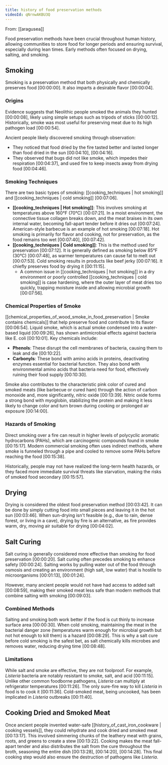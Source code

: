 ```yaml
---
title: history of food preservation methods
videoId: qNrnwAKBU3Q
---
```


From: [[aragusea]] <br/> 

Food preservation methods have been crucial throughout human history, allowing communities to store food for longer periods and ensuring survival, especially during lean times. Early methods often focused on drying, salting, and smoking.

## Smoking

Smoking is a preservation method that both physically and chemically preserves food <a class="yt-timestamp" data-t="00:00:00">[00:00:00]</a>. It also imparts a desirable flavor <a class="yt-timestamp" data-t="00:00:04">[00:00:04]</a>.

### Origins
Evidence suggests that Neolithic people smoked the animals they hunted <a class="yt-timestamp" data-t="00:00:08">[00:00:08]</a>, likely using simple setups such as tripods of sticks <a class="yt-timestamp" data-t="00:00:12">[00:00:12]</a>. Historically, smoke was most useful for preserving meat due to its high pathogen load <a class="yt-timestamp" data-t="00:00:54">[00:00:54]</a>.

Ancient people likely discovered smoking through observation:
*   They noticed that food dried by the fire tasted better and lasted longer than food dried in the sun <a class="yt-timestamp" data-t="00:04:10">[00:04:10]</a>, <a class="yt-timestamp" data-t="00:04:16">[00:04:16]</a>.
*   They observed that bugs did not like smoke, which impedes their respiration <a class="yt-timestamp" data-t="00:04:37">[00:04:37]</a>, and used fire to keep insects away from drying food <a class="yt-timestamp" data-t="00:04:46">[00:04:46]</a>.

### Smoking Techniques

There are two basic types of smoking: [[cooking_techniques | hot smoking]] and [[cooking_techniques | cold smoking]] <a class="yt-timestamp" data-t="00:07:06">[00:07:06]</a>.

*   **[[cooking_techniques | Hot smoking]]**: This involves smoking at temperatures above 160°F (70°C) <a class="yt-timestamp" data-t="00:07:21">[00:07:21]</a>. In a moist environment, the connective tissue collagen breaks down, and the meat braises in its own internal water, becoming fall-apart tender before it dries out <a class="yt-timestamp" data-t="00:07:24">[00:07:24]</a>. American-style barbecue is an example of hot smoking <a class="yt-timestamp" data-t="00:07:18">[00:07:18]</a>. Hot smoking is primarily for flavor and cooking, not for preservation, as the food remains too wet <a class="yt-timestamp" data-t="00:07:40">[00:07:40]</a>, <a class="yt-timestamp" data-t="00:07:42">[00:07:42]</a>.
*   **[[cooking_techniques | Cold smoking]]**: This is the method used for preservation <a class="yt-timestamp" data-t="00:07:12">[00:07:12]</a>. It is generally defined as smoking below 85°F (30°C) <a class="yt-timestamp" data-t="00:07:48">[00:07:48]</a>, as warmer temperatures can cause fat to melt out <a class="yt-timestamp" data-t="00:07:53">[00:07:53]</a>. Cold smoking results in products like beef jerky <a class="yt-timestamp" data-t="00:07:16">[00:07:16]</a>. It chiefly preserves food by drying it <a class="yt-timestamp" data-t="00:11:15">[00:11:15]</a>.
    *   A common issue in [[cooking_techniques | hot smoking]] in a dry environment or poorly controlled [[cooking_techniques | cold smoking]] is case hardening, where the outer layer of meat dries too quickly, trapping moisture inside and allowing microbial growth <a class="yt-timestamp" data-t="00:07:56">[00:07:56]</a>.

### Chemical Properties of Smoke
[[chemical_properties_of_wood_smoke_in_food_preservation | Smoke contains chemicals]] that help preserve food and contribute to its flavor <a class="yt-timestamp" data-t="00:06:54">[00:06:54]</a>. Liquid smoke, which is actual smoke condensed into a water-based liquid <a class="yt-timestamp" data-t="00:09:26">[00:09:26]</a>, has shown antimicrobial effects against bacteria like E. coli <a class="yt-timestamp" data-t="00:10:01">[00:10:01]</a>.
Key chemicals include:
*   **Phenols**: These disrupt the cell membranes of bacteria, causing them to leak and die <a class="yt-timestamp" data-t="00:10:22">[00:10:22]</a>.
*   **Carbonyls**: These bond with amino acids in proteins, deactivating enzymes essential for bacterial function. They also bond with environmental amino acids that bacteria need for food, effectively ruining their food supply <a class="yt-timestamp" data-t="00:10:30">[00:10:30]</a>.

Smoke also contributes to the characteristic pink color of cured and smoked meats (like barbecue or cured ham) through the action of carbon monoxide and, more significantly, nitric oxide <a class="yt-timestamp" data-t="00:13:39">[00:13:39]</a>. Nitric oxide forms a strong bond with myoglobin, stabilizing the protein and making it less likely to change color and turn brown during cooking or prolonged air exposure <a class="yt-timestamp" data-t="00:14:00">[00:14:00]</a>.

### Hazards of Smoking
Direct smoking over a fire can result in higher levels of polycyclic aromatic hydrocarbons (PAHs), which are carcinogenic compounds found in smoke <a class="yt-timestamp" data-t="00:15:17">[00:15:17]</a>. Modern commercial smoking often uses indirect methods, where smoke is funneled through a pipe and cooled to remove some PAHs before reaching the food <a class="yt-timestamp" data-t="00:15:38">[00:15:38]</a>.

Historically, people may not have realized the long-term health hazards, or they faced more immediate survival threats like starvation, making the risks of smoked food secondary <a class="yt-timestamp" data-t="00:15:57">[00:15:57]</a>.

## Drying

Drying is considered the oldest food preservation method <a class="yt-timestamp" data-t="00:03:42">[00:03:42]</a>. It can be done by simply cutting food into small pieces and leaving it in the hot sun <a class="yt-timestamp" data-t="00:03:46">[00:03:46]</a>. When sun-drying isn't feasible (e.g., due to rain, dense forest, or living in a cave), drying by fire is an alternative, as fire provides warm, dry, moving air suitable for drying <a class="yt-timestamp" data-t="00:03:52">[00:04:02]</a>.

## Salt Curing

Salt curing is generally considered more effective than smoking for food preservation <a class="yt-timestamp" data-t="00:00:20">[00:00:20]</a>. Salt curing often precedes smoking to enhance safety <a class="yt-timestamp" data-t="00:00:24">[00:00:24]</a>. Salting works by pulling water out of the food through osmosis and creating an environment (high salt, low water) that is hostile to microorganisms <a class="yt-timestamp" data-t="00:01:13">[00:01:13]</a>, <a class="yt-timestamp" data-t="00:01:24">[00:01:24]</a>.

However, many ancient people would not have had access to added salt <a class="yt-timestamp" data-t="00:08:59">[00:08:59]</a>, making their smoked meat less safe than modern methods that combine salting with smoking <a class="yt-timestamp" data-t="00:09:03">[00:09:03]</a>.

### Combined Methods
Salting and smoking both work better if the food is cut thinly to increase surface area <a class="yt-timestamp" data-t="00:00:30">[00:00:30]</a>.
When cold smoking, maintaining the meat in the bacterial danger zone (temperatures warm enough for microbial growth but not hot enough to kill them) is a hazard <a class="yt-timestamp" data-t="00:08:29">[00:08:29]</a>. This is why a salt cure before cold smoking is the safest bet, as salt chemically kills microbes and removes water, reducing drying time <a class="yt-timestamp" data-t="00:08:48">[00:08:48]</a>.

### Limitations
While salt and smoke are effective, they are not foolproof. For example, *Listeria* bacteria are notably resistant to smoke, salt, and acid <a class="yt-timestamp" data-t="00:11:15">[00:11:15]</a>. Unlike other common foodborne pathogens, *Listeria* can multiply at refrigerator temperatures <a class="yt-timestamp" data-t="00:11:26">[00:11:26]</a>. The only sure-fire way to kill *Listeria* in food is to cook it <a class="yt-timestamp" data-t="00:11:36">[00:11:36]</a>. Cold-smoked meat, being uncooked, has been implicated in *Listeria* outbreaks <a class="yt-timestamp" data-t="00:11:40">[00:11:40]</a>.

## Cooking Dried and Smoked Meat

Once ancient people invented water-safe [[history_of_cast_iron_cookware | cooking vessels]], they could rehydrate and cook dried and smoked meat <a class="yt-timestamp" data-t="00:13:17">[00:13:17]</a>. This involved simmering chunks of the leathery meat with grains, roots, and greens to create a stew <a class="yt-timestamp" data-t="00:13:22">[00:13:22]</a>. Cooking makes the meat fall-apart tender and also distributes the salt from the cure throughout the broth, seasoning the entire dish <a class="yt-timestamp" data-t="00:13:28">[00:13:28]</a>, <a class="yt-timestamp" data-t="00:14:20">[00:14:20]</a>, <a class="yt-timestamp" data-t="00:14:28">[00:14:28]</a>. This final cooking step would also ensure the destruction of pathogens like *Listeria*.